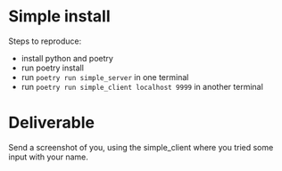 # Simple install

Steps to reproduce:

- install python and poetry
- run poetry install
- run `poetry run simple_server` in one terminal
- run `poetry run simple_client localhost 9999` in another terminal

# Deliverable

Send a screenshot of you, using the simple_client where you tried some input with your name.
